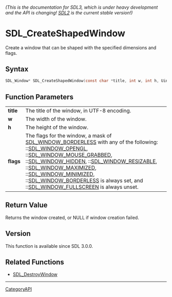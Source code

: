 ###### (This is the documentation for SDL3, which is under heavy development and the API is changing! [SDL2](https://wiki.libsdl.org/SDL2/) is the current stable version!)
# SDL_CreateShapedWindow

Create a window that can be shaped with the specified dimensions and flags.

## Syntax

```c
SDL_Window* SDL_CreateShapedWindow(const char *title, int w, int h, Uint32 flags);

```

## Function Parameters

|               |                                                                                                                                                                                                                                                                                                                                                                                                                                                                                                                                                 |
| ------------- | ----------------------------------------------------------------------------------------------------------------------------------------------------------------------------------------------------------------------------------------------------------------------------------------------------------------------------------------------------------------------------------------------------------------------------------------------------------------------------------------------------------------------------------------------- |
| **title**     | The title of the window, in UTF-8 encoding.                                                                                                                                                                                                                                                                                                                                                                                                                                                                                                     |
| **w**         | The width of the window.                                                                                                                                                                                                                                                                                                                                                                                                                                                                                                                        |
| **h**         | The height of the window.                                                                                                                                                                                                                                                                                                                                                                                                                                                                                                                       |
| **flags**     | The flags for the window, a mask of [SDL_WINDOW_BORDERLESS](SDL_WINDOW_BORDERLESS.md) with any of the following: ::[SDL_WINDOW_OPENGL](SDL_WINDOW_OPENGL.md), ::[SDL_WINDOW_MOUSE_GRABBED](SDL_WINDOW_MOUSE_GRABBED.md), ::[SDL_WINDOW_HIDDEN](SDL_WINDOW_HIDDEN.md), ::[SDL_WINDOW_RESIZABLE](SDL_WINDOW_RESIZABLE.md), ::[SDL_WINDOW_MAXIMIZED](SDL_WINDOW_MAXIMIZED.md), ::[SDL_WINDOW_MINIMIZED](SDL_WINDOW_MINIMIZED.md), ::[SDL_WINDOW_BORDERLESS](SDL_WINDOW_BORDERLESS.md) is always set, and ::[SDL_WINDOW_FULLSCREEN](SDL_WINDOW_FULLSCREEN.md) is always unset. |

## Return Value

Returns the window created, or NULL if window creation failed.

## Version

This function is available since SDL 3.0.0.

## Related Functions

* [SDL_DestroyWindow](SDL_DestroyWindow.md)

----
[CategoryAPI](CategoryAPI.md)
